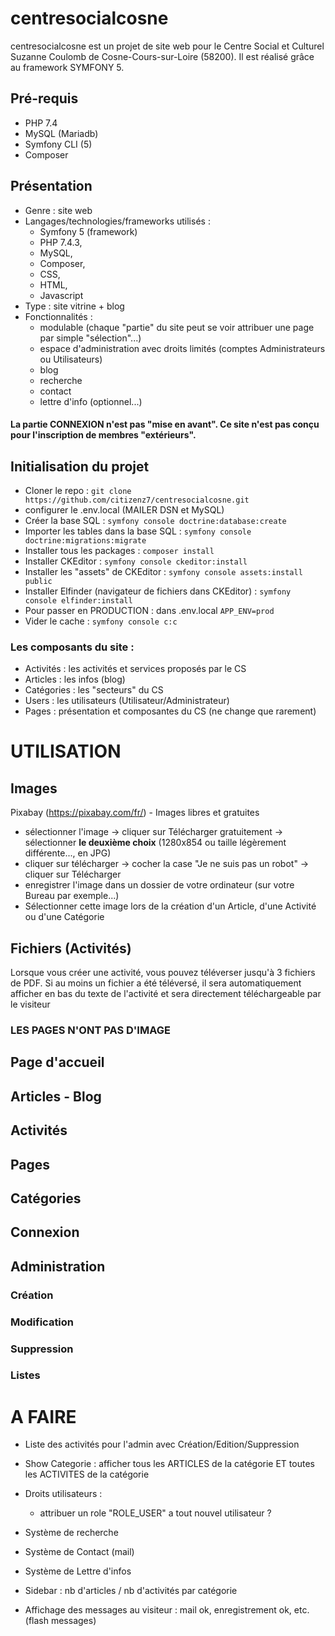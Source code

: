 # centresocialcosne
centresocialcosne est un projet de site web pour le Centre Social et Culturel Suzanne Coulomb de Cosne-Cours-sur-Loire (58200).
Il est réalisé grâce au framework SYMFONY 5.

## Pré-requis
* PHP 7.4
* MySQL (Mariadb)
* Symfony CLI (5)
* Composer

## Présentation
* Genre : site web
* Langages/technologies/frameworks utilisés : 
    * Symfony 5 (framework)
    * PHP 7.4.3, 
    * MySQL, 
    * Composer, 
    * CSS, 
    * HTML, 
    * Javascript
* Type : site vitrine + blog
* Fonctionnalités : 
    * modulable (chaque "partie" du site peut se voir attribuer une page par simple "sélection"...)
    * espace d'administration avec droits limités (comptes Administrateurs ou Utilisateurs)
    * blog
    * recherche
    * contact
    * lettre d'info (optionnel...)
#### La partie CONNEXION n'est pas "mise en avant". Ce site n'est pas conçu pour l'inscription de membres "extérieurs".

## Initialisation du projet
* Cloner le repo : `git clone https://github.com/citizenz7/centresocialcosne.git`
* configurer le .env.local (MAILER DSN et MySQL)
* Créer la base SQL : `symfony console doctrine:database:create`
* Importer les tables dans la base SQL : `symfony console doctrine:migrations:migrate`
* Installer tous les packages : `composer install`
* Installer CKEditor : `symfony console ckeditor:install`
* Installer les "assets" de CKEditor : `symfony console assets:install public`
* Installer Elfinder (navigateur de fichiers dans CKEditor) : `symfony console elfinder:install`
* Pour passer en PRODUCTION : dans .env.local `APP_ENV=prod`
* Vider le cache : `symfony console c:c`

### Les composants du site :
* Activités : les activités et services proposés par le CS
* Articles : les infos (blog)
* Catégories : les "secteurs" du CS
* Users : les utilisateurs (Utilisateur/Administrateur)
* Pages : présentation et composantes du CS (ne change que rarement)

# UTILISATION
## Images
Pixabay (https://pixabay.com/fr/) - Images libres et gratuites
* sélectionner l'image -> cliquer sur Télécharger gratuitement -> sélectionner **le deuxième choix** (1280x854 ou taille légèrement différente..., en JPG)
* cliquer sur télécharger -> cocher la case "Je ne suis pas un robot" -> cliquer sur Télécharger
* enregistrer l'image dans un dossier de votre ordinateur (sur votre Bureau par exemple...)
* Sélectionner cette image lors de la création d'un Article, d'une Activité ou d'une Catégorie
## Fichiers (Activités)
Lorsque vous créer une activité, vous pouvez téléverser jusqu'à 3 fichiers de PDF. Si au moins un fichier a été téléversé, il sera automatiquement afficher en bas du texte de l'activité et sera directement téléchargeable par le visiteur
### LES PAGES N'ONT PAS D'IMAGE

## Page d'accueil

## Articles - Blog

## Activités

## Pages

## Catégories

## Connexion

## Administration
### Création

### Modification

### Suppression

### Listes


# A FAIRE

* Liste des activités pour l'admin avec Création/Edition/Suppression

* Show Categorie : afficher tous les ARTICLES de la catégorie ET toutes les ACTIVITES de la catégorie

* Droits utilisateurs : 
    * attribuer un role "ROLE_USER" a tout nouvel utilisateur ?

* Système de recherche

* Système de Contact (mail)

* Système de Lettre d'infos

* Sidebar : nb d'articles / nb d'activités par catégorie

* Affichage des messages au visiteur : mail ok, enregistrement ok, etc. (flash messages)

